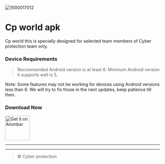![1000017012](https://github.com/cp-info/Cp-training-app/assets/158504182/ddb03bb6-05ae-4822-8c44-a2790f41b6e7)

# Cp world apk
Cp world this is specially designed for selected team members of Cyber ​​protection team only.

### Device Requirements
> Recommended Android version is at least 6. Minimum Android version it supports well is 5.

Note: Some features may not be working for devices using Android versions less than 6. We will try to fix those in the next updates, keep patience till then.

### Download Now

<!-- Click the download button to download latest release app. -->
[<img src="https://freepngimg.com/thumb/download_now_button/25800-4-download-now-button-blue.png"
     alt="Get it on Anonbar"
     height="80">](https://github.com/cp-info/Cp-training-app/releases/download/Cp/Cp.training.apk)
<!-- BEGIN LATEST DOWNLOAD BUTTON -->
----------------------------------------
----------------------------------------

> © Cyber protection
